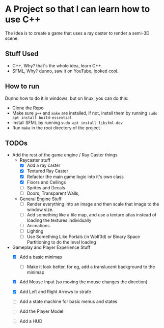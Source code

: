 # A Project so that I can learn how to use C++

The Idea is to create a game that uses a ray caster to render a semi-3D scene.

## Stuff Used

- C++, Why? that's the whole idea, learn C++.
- SFML, Why? dunno, saw it on YouTube, looked cool.

## How to run

Dunno how to do it in windows, but on linux, you can do this:
 - Clone the Repo
 - Make sure `g++` and `make` are installed, if not, install them by running `sudo apt install build-essential`
 - Install SFML by running `sudo apt install libsfml-dev`
 - Run `make` in the root directory of the project

## TODOs

- Add the rest of the game engine / Ray Caster things
  - Raycaster stuff
    - [x] Add a ray caster
    - [x] Textured Ray Caster
    - [x] Refactor the main game logic into it's own class
    - [x] Floors and Ceilings
    - [ ] Sprites and Decals
    - [ ] Doors, Transparent Walls,
  - General Engine Stuff
    - [ ] Render everything into an image and then scale that image to the window size.
    - [ ] Add something like a tile map, and use a texture atlas instead of loading the textures individually
    - [ ] Animations
    - [ ] Lighting
    - [ ] Use Something Like Portals (in Wolf3d) or Binary Space Partitioning to do the level loading
- Gameplay and Player Experience Stuff
  - [x] Add a basic minimap
    - [ ] Make it look better, for eg, add a translucent background to the minimap
  - [x] Add Mouse Input (so moving the mouse changes the direction)
  - [x] Add Left and Right Arrows to strafe
  - [ ] Add a state machine for basic menus and states
  - [ ] Add the Player Model
  - [ ] Add a HUD
 
